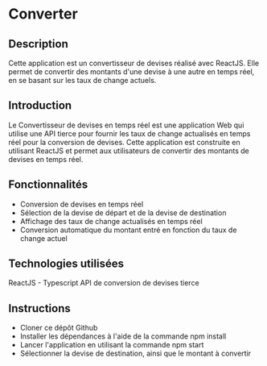 # Converter

## Description

Cette application est un convertisseur de devises réalisé avec ReactJS. Elle permet de convertir des montants d'une devise à une autre en temps réel, en se basant sur les taux de change actuels.

## Introduction

Le Convertisseur de devises en temps réel est une application Web qui utilise une API tierce pour fournir les taux de change actualisés en temps réel pour la conversion de devises. Cette application est construite en utilisant ReactJS et permet aux utilisateurs de convertir des montants de devises en temps réel.

## Fonctionnalités

- Conversion de devises en temps réel
- Sélection de la devise de départ et de la devise de destination
- Affichage des taux de change actualisés en temps réel
- Conversion automatique du montant entré en fonction du taux de change actuel

## Technologies utilisées

ReactJS - Typescript
API de conversion de devises tierce

## Instructions

- Cloner ce dépôt Github
- Installer les dépendances à l'aide de la commande npm install
- Lancer l'application en utilisant la commande npm start
- Sélectionner la devise de destination, ainsi que le montant à convertir
